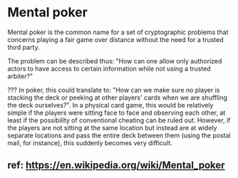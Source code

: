 # Mental poker

Mental poker is the common name for a set of cryptographic problems that concerns playing a fair game over distance without the need for a trusted third party.

The problem can be described thus: "How can one allow only authorized actors to have access to certain information while not using a trusted arbiter?"

???
In poker, this could translate to: "How can we make sure no player is stacking the deck or peeking at other players' cards when we are shuffling the deck ourselves?". In a physical card game, this would be relatively simple if the players were sitting face to face and observing each other, at least if the possibility of conventional cheating can be ruled out. However, if the players are not sitting at the same location but instead are at widely separate locations and pass the entire deck between them (using the postal mail, for instance), this suddenly becomes very difficult.

ref: https://en.wikipedia.org/wiki/Mental_poker
---
